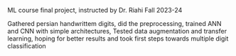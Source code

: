 ML course final project, instructed by Dr. Riahi 
Fall 2023-24 

Gathered persian handwrittem digits, did the preprocessing, trained ANN and CNN with simple architectures, Tested data augmentation and transfer learning, hoping for better results and took first steps towards multiple digit classification  
